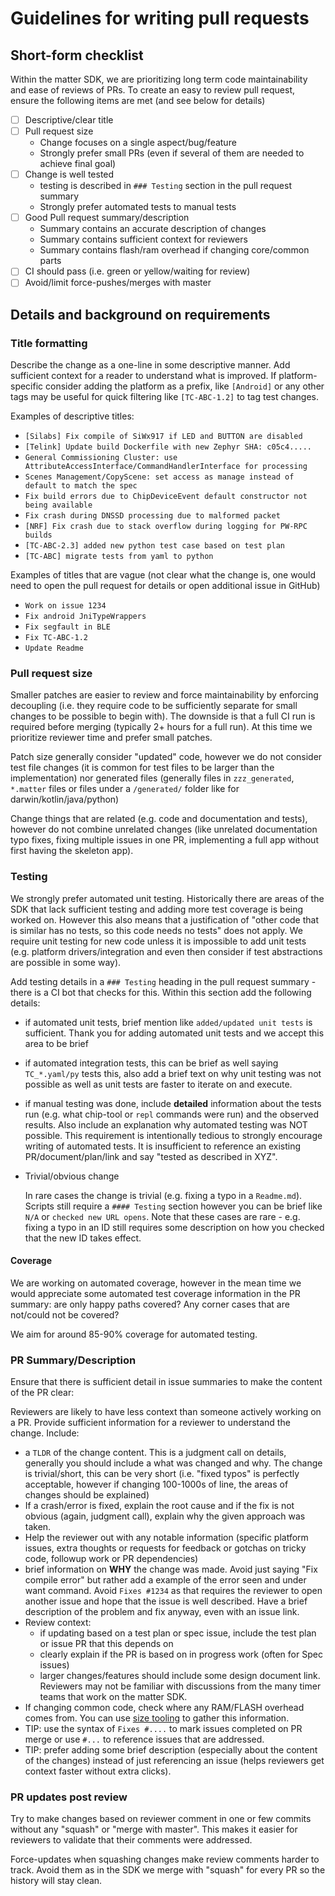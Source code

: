 # Guidelines for writing pull requests

## Short-form checklist

Within the matter SDK, we are prioritizing long term code maintainability and
ease of reviews of PRs. To create an easy to review pull request, ensure the
following items are met (and see below for details)

- [ ] Descriptive/clear title
- [ ] Pull request size
  - Change focuses on a single aspect/bug/feature
  - Strongly prefer small PRs (even if several of them are needed to achieve
        final goal)
- [ ] Change is well tested
  - testing is described in `### Testing` section in the pull request
        summary
  - Strongly prefer automated tests to manual tests
- [ ] Good Pull request summary/description
  - Summary contains an accurate description of changes
  - Summary contains sufficient context for reviewers
  - Summary contains flash/ram overhead if changing core/common parts
- [ ] CI should pass (i.e. green or yellow/waiting for review)
- [ ] Avoid/limit force-pushes/merges with master

## Details and background on requirements

### Title formatting

Describe the change as a one-line in some descriptive manner. Add sufficient
context for a reader to understand what is improved. If platform-specific
consider adding the platform as a prefix, like `[Android]` or any other tags may
be useful for quick filtering like `[TC-ABC-1.2]` to tag test changes.

Examples of descriptive titles:

- `[Silabs] Fix compile of SiWx917 if LED and BUTTON are disabled`
- `[Telink] Update build Dockerfile with new Zephyr SHA: c05c4.....`
- `General Commissioning Cluster: use AttributeAccessInterface/CommandHandlerInterface for processing`
- `Scenes Management/CopyScene: set access as manage instead of default to match the spec`
- `Fix build errors due to ChipDeviceEvent default constructor not being available`
- `Fix crash during DNSSD processing due to malformed packet`
- `[NRF] Fix crash due to stack overflow during logging for PW-RPC builds`
- `[TC-ABC-2.3] added new python test case based on test plan`
- `[TC-ABC] migrate tests from yaml to python`

Examples of titles that are vague (not clear what the change is, one would need
to open the pull request for details or open additional issue in GitHub)

- `Work on issue 1234`
- `Fix android JniTypeWrappers`
- `Fix segfault in BLE`
- `Fix TC-ABC-1.2`
- `Update Readme`

### Pull request size

Smaller patches are easier to review and force maintainability by enforcing
decoupling (i.e. they require code to be sufficiently separate for small changes
to be possible to begin with). The downside is that a full CI run is required
before merging (typically 2+ hours for a full run). At this time we prioritize
reviewer time and prefer small patches.

Patch size generally consider "updated" code, however we do not consider test
file changes (it is common for test files to be larger than the implementation)
nor generated files (generally files in `zzz_generated`, `*.matter` files or
files under a `/generated/` folder like for darwin/kotlin/java/python)

Change things that are related (e.g. code and documentation and tests), however
do not combine unrelated changes (like unrelated documentation typo fixes,
fixing multiple issues in one PR, implementing a full app without first having
the skeleton app).

### Testing

We strongly prefer automated unit testing. Historically there are areas of the
SDK that lack sufficient testing and adding more test coverage is being worked
on. However this also means that a justification of "other code that is similar
has no tests, so this code needs no tests" does not apply. We require unit
testing for new code unless it is impossible to add unit tests (e.g. platform
drivers/integration and even then consider if test abstractions are possible in
some way).

Add testing details in a `### Testing` heading in the pull request summary -
there is a CI bot that checks for this. Within this section add the following
details:

- if automated unit tests, brief mention like `added/updated unit tests` is
    sufficient. Thank you for adding automated unit tests and we accept this
    area to be brief

- if automated integration tests, this can be brief as well saying
    `TC_*.yaml/py` tests this, also add a brief text on why unit testing was not
    possible as well as unit tests are faster to iterate on and execute.

- if manual testing was done, include **detailed** information about the tests
    run (e.g. what chip-tool or `repl` commands were run) and the observed
    results. Also include an explanation why automated testing was NOT possible.
    This requirement is intentionally tedious to strongly encourage writing of
    automated tests. It is insufficient to reference an existing
    PR/document/plan/link and say "tested as described in XYZ".

- Trivial/obvious change

    In rare cases the change is trivial (e.g. fixing a typo in a `Readme.md`).
    Scripts still require a `#### Testing` section however you can be brief like
    `N/A` or `checked new URL opens`. Note that these cases are rare - e.g.
    fixing a typo in an ID still requires some description on how you checked
    that the new ID takes effect.

#### Coverage

We are working on automated coverage, however in the mean time we would
appreciate some automated test coverage information in the PR summary: are only
happy paths covered? Any corner cases that are not/could not be covered?

We aim for around 85-90% coverage for automated testing.

### PR Summary/Description

Ensure that there is sufficient detail in issue summaries to make the content of
the PR clear:

Reviewers are likely to have less context than someone actively working on a PR.
Provide sufficient information for a reviewer to understand the change. Include:

- a `TLDR` of the change content. This is a judgment call on details,
    generally you should include a what was changed and why. The change is
    trivial/short, this can be very short (i.e. "fixed typos" is perfectly
    acceptable, however if changing 100-1000s of line, the areas of changes
    should be explained)
- If a crash/error is fixed, explain the root cause and if the fix is not
    obvious (again, judgment call), explain why the given approach was taken.
- Help the reviewer out with any notable information (specific platform
    issues, extra thoughts or requests for feedback or gotchas on tricky code,
    followup work or PR dependencies)
- brief information on **WHY** the change was made. Avoid just saying "Fix
    compile error" but rather add a example of the error seen and under want
    command. Avoid `Fixes #1234` as that requires the reviewer to open another
    issue and hope that the issue is well described. Have a brief description of
    the problem and fix anyway, even with an issue link.
- Review context:
  - if updating based on a test plan or spec issue, include the test plan or
        issue PR that this depends on
  - clearly explain if the PR is based on in progress work (often for Spec
        issues)
  - larger changes/features should include some design document link.
        Reviewers may not be familiar with discussions from the many timer teams
        that work on the matter SDK.
- If changing common code, check where any RAM/FLASH overhead comes from. You
    can use [size tooling](../scripts/tools/ELF_SIZE_TOOLING.md) to gather this
    information.
- TIP: use the syntax of `Fixes #....` to mark issues completed on PR merge or
    use `#...` to reference issues that are addressed.
- TIP: prefer adding some brief description (especially about the content of
    the changes) instead of just referencing an issue (helps reviewers get
    context faster without extra clicks).

### PR updates post review

Try to make changes based on reviewer comment in one or few commits without any
"squash" or "merge with master". This makes it easier for reviewers to validate
that their comments were addressed.

Force-updates when squashing changes make review comments harder to track. Avoid
them as in the SDK we merge with "squash" for every PR so the history will stay
clean.
